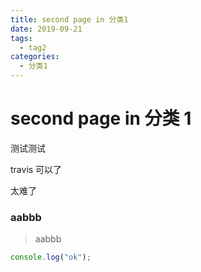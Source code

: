```yaml
---
title: second page in 分类1
date: 2019-09-21
tags:
  - tag2
categories:
  - 分类1
---
```


# second page in 分类 1

测试测试

travis 可以了

太难了 

### aabbb

> aabbb

```javascript
console.log("ok");
```
